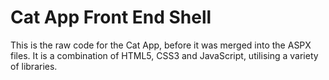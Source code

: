 Cat App Front End Shell
===============

This is the raw code for the Cat App, before it was merged into the ASPX files. It is a combination of HTML5, CSS3 and JavaScript, utilising a variety of libraries.

